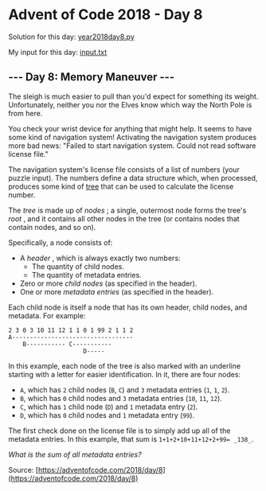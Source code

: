 # Advent of Code 2018 - Day 8

Solution for this day: [year2018day8.py](year2018/day8/year2018day8.py)

My input for this day: [input.txt](year2018/day8/input.txt)

## \--- Day 8: Memory Maneuver ---

The sleigh is much easier to pull than you'd expect for something its weight.
Unfortunately, neither you nor the Elves know which way the North Pole is from
here.

You check your wrist device for anything that might help. It seems to have
some kind of navigation system! Activating the navigation system produces more
bad news: "Failed to start navigation system. Could not read software license
file."

The navigation system's license file consists of a list of numbers (your
puzzle input). The numbers define a data structure which, when processed,
produces some kind of
[tree](https://en.wikipedia.org/wiki/Tree_\(data_structure\)) that can be used
to calculate the license number.

The _tree_ is made up of _nodes_ ; a single, outermost node forms the tree's
_root_ , and it contains all other nodes in the tree (or contains nodes that
contain nodes, and so on).

Specifically, a node consists of:

  * A _header_ , which is always exactly two numbers: 
    * The quantity of child nodes.
    * The quantity of metadata entries.
  * Zero or more _child nodes_ (as specified in the header).
  * One or more _metadata entries_ (as specified in the header).

Each child node is itself a node that has its own header, child nodes, and
metadata. For example:

    
    
    2 3 0 3 10 11 12 1 1 0 1 99 2 1 1 2
    A----------------------------------
        B----------- C-----------
                         D-----
    

In this example, each node of the tree is also marked with an underline
starting with a letter for easier identification. In it, there are four nodes:

  * `A`, which has `2` child nodes (`B`, `C`) and `3` metadata entries (`1`, `1`, `2`).
  * `B`, which has `0` child nodes and `3` metadata entries (`10`, `11`, `12`).
  * `C`, which has `1` child node (`D`) and `1` metadata entry (`2`).
  * `D`, which has `0` child nodes and `1` metadata entry (`99`).

The first check done on the license file is to simply add up all of the
metadata entries. In this example, that sum is `1+1+2+10+11+12+2+99= _138_`.

_What is the sum of all metadata entries?_



Source: [https://adventofcode.com/2018/day/8](https://adventofcode.com/2018/day/8)
